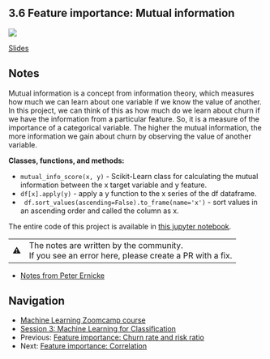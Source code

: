 ## 3.6 Feature importance: Mutual information

<a href="https://www.youtube.com/watch?v=_u2YaGT6RN0&list=PL3MmuxUbc_hIhxl5Ji8t4O6lPAOpHaCLR"><img src="images/thumbnail-3-06.jpg"></a>

[Slides](https://www.slideshare.net/AlexeyGrigorev/ml-zoomcamp-3-machine-learning-for-classification)

## Notes

Mutual information is a concept from information theory, which measures how much we can learn about one variable if we know the value of another. In this project, we can think of this as how much do we learn about churn if we have the information from a particular feature. So, it is a measure of the importance of a categorical variable. The higher the mutual information, the more information we gain about churn by observing the value of another variable.

**Classes, functions, and methods:**

- `mutual_info_score(x, y)` - Scikit-Learn class for calculating the mutual information between the x target variable and y feature.
- `df[x].apply(y)` - apply a y function to the x series of the df dataframe.
- ` df.sort_values(ascending=False).to_frame(name='x')` - sort values in an ascending order and called the column as x.

The entire code of this project is available in [this jupyter notebook](https://github.com/alexeygrigorev/mlbookcamp-code/blob/master/chapter-03-churn-prediction/03-churn.ipynb).

<table>
   <tr>
      <td>⚠️</td>
      <td>
         The notes are written by the community. <br>
         If you see an error here, please create a PR with a fix.
      </td>
   </tr>
</table>

- [Notes from Peter Ernicke](https://knowmledge.com/2023/09/28/ml-zoomcamp-2023-machine-learning-for-classification-part-6/)

## Navigation

- [Machine Learning Zoomcamp course](../)
- [Session 3: Machine Learning for Classification](./)
- Previous: [Feature importance: Churn rate and risk ratio](05-risk.md)
- Next: [Feature importance: Correlation](07-correlation.md)

